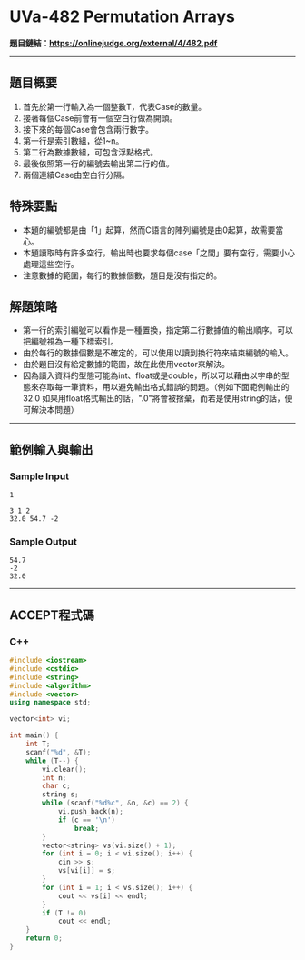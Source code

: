 # UVa-482 Permutation Arrays #

**題目鏈結：https://onlinejudge.org/external/4/482.pdf**

---

## 題目概要 ##
1. 首先於第一行輸入為一個整數T，代表Case的數量。
2. 接著每個Case前會有一個空白行做為開頭。
3. 接下來的每個Case會包含兩行數字。
4. 第一行是索引數組，從1~n。
5. 第二行為數據數組，可包含浮點格式。
6. 最後依照第一行的編號去輸出第二行的值。
7. 兩個連續Case由空白行分隔。

## 特殊要點 ##

* 本題的編號都是由「1」起算，然而C語言的陣列編號是由0起算，故需要當心。
* 本題讀取時有許多空行，輸出時也要求每個case「之間」要有空行，需要小心處理這些空行。
* 注意數據的範圍，每行的數據個數，題目是沒有指定的。

## 解題策略 ##
* 第一行的索引編號可以看作是一種置換，指定第二行數據值的輸出順序。可以把編號視為一種下標索引。
* 由於每行的數據個數是不確定的，可以使用以讀到換行符來結束編號的輸入。
* 由於題目沒有給定數據的範圍，故在此使用vector來解決。
* 因為讀入資料的型態可能為int、float或是double，所以可以藉由以字串的型態來存取每一筆資料，用以避免輸出格式錯誤的問題。（例如下面範例輸出的 32.0 如果用float格式輸出的話，".0"將會被捨棄，而若是使用string的話，便可解決本問題）

---

## 範例輸入與輸出 ##
### Sample Input ###
```
1

3 1 2
32.0 54.7 -2
```
### Sample Output ###
```
54.7
-2
32.0
```
---

## ACCEPT程式碼 ##

### C++ ###

```c++
#include <iostream>
#include <cstdio>
#include <string>
#include <algorithm>
#include <vector>
using namespace std;

vector<int> vi;

int main() {
    int T;
    scanf("%d", &T);
    while (T--) {
        vi.clear();
        int n;
        char c;
        string s;
        while (scanf("%d%c", &n, &c) == 2) {
            vi.push_back(n);
            if (c == '\n')
                break;
        }
        vector<string> vs(vi.size() + 1);
        for (int i = 0; i < vi.size(); i++) {
            cin >> s;
            vs[vi[i]] = s;
        }
        for (int i = 1; i < vs.size(); i++) {
            cout << vs[i] << endl;
        }
        if (T != 0)
            cout << endl;
    }
    return 0;
}

```
